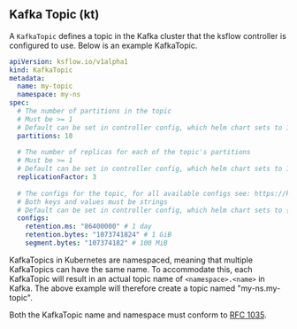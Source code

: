 ## Kafka Topic (kt)

A `KafkaTopic` defines a topic in the Kafka cluster that the ksflow controller is configured to use.
Below is an example KafkaTopic.

```yaml
apiVersion: ksflow.io/v1alpha1
kind: KafkaTopic
metadata:
  name: my-topic
  namespace: my-ns
spec:
  # The number of partitions in the topic
  # Must be >= 1
  # Default can be set in controller config, which helm chart sets to 1 by default (broker's "num.partitions" config is not used)
  partitions: 10
  
  # The number of replicas for each of the topic's partitions
  # Must be >= 1
  # Default can be set in controller config, which helm chart sets to 1 by default (broker's "default.replication.factor" config is not used)
  replicationFactor: 3
  
  # The configs for the topic, for all available configs see: https://kafka.apache.org/documentation/#topicconfigs
  # Both keys and values must be strings
  # Default can be set in controller config, which helm chart sets to {} by default
  configs:
    retention.ms: "86400000" # 1 day
    retention.bytes: "1073741824" # 1 GiB
    segment.bytes: "107374182" # 100 MiB
```

KafkaTopics in Kubernetes are namespaced, meaning that multiple KafkaTopics can have the same name.
To accommodate this, each KafkaTopic will result in an actual topic name of `<namespace>.<name>` in Kafka.
The above example will therefore create a topic named "my-ns.my-topic".

Both the KafkaTopic name and namespace must conform to [RFC 1035](https://kubernetes.io/docs/concepts/overview/working-with-objects/names/#rfc-1035-label-names).
